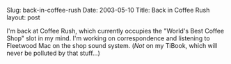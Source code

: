 Slug: back-in-coffee-rush
Date: 2003-05-10
Title: Back in Coffee Rush
layout: post

I&#39;m back at Coffee Rush, which currently occupies the &quot;World&#39;s Best Coffee Shop&quot; slot in my mind. I&#39;m working on correspondence and listening to Fleetwood Mac on the shop sound system. (<i>Not</i> on my TiBook, which will never be polluted by that stuff...)
